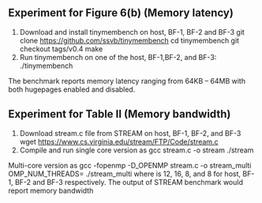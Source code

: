 ## Experiment for Figure 6(b) (Memory latency)
1.	Download and install tinymembench on host, BF-1, BF-2 and BF-3
git clone https://github.com/ssvb/tinymembench
cd tinymembench
git checkout tags/v0.4
make
2.	Run tinymembench on one of the host, BF-1,BF-2, and BF-3:
./tinymembench

The benchmark reports memory latency ranging from 64KB – 64MB with both hugepages enabled and disabled.


## Experiment for Table II (Memory bandwidth)
1.	Download stream.c file from STREAM on host, BF-1, BF-2, and BF-3
wget https://www.cs.virginia.edu/stream/FTP/Code/stream.c
2.	Compile and run single core version as
gcc stream.c -o stream
./stream

Multi-core version as
gcc -fopenmp -D_OPENMP stream.c -o stream_multi
OMP_NUM_THREADS=<N> ./stream_multi
where <N> is 12, 16, 8, and 8 for host, BF-1, BF-2 and BF-3 respectively.
The output of STREAM benchmark would report memory bandwidth

